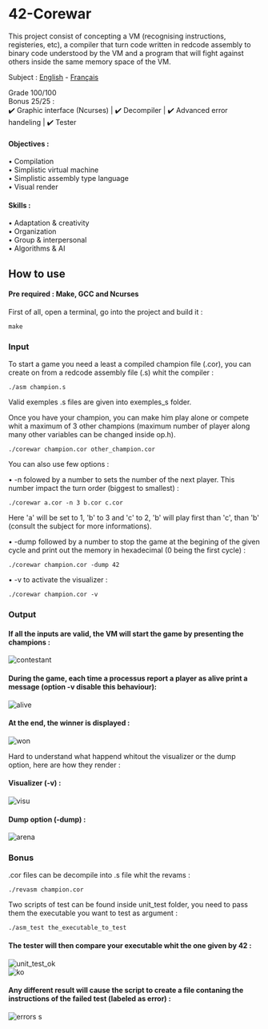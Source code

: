 # 42-Corewar
This project consist of concepting a VM (recognising instructions, registeries, etc), a compiler that turn code written in redcode assembly to binary code understood by the VM and a program that will fight against others inside the same memory space of the VM.

Subject : [English](https://github.com/ssfar/42-Subjects.pdf/blob/master/corewar.en.pdf) - [Français](https://github.com/ssfar/42-Subjects.pdf/blob/master/corewar.fr.pdf)

Grade 100/100  
Bonus 25/25 :  
 :heavy_check_mark: Graphic interface (Ncurses) | :heavy_check_mark: Decompiler | :heavy_check_mark: Advanced error handeling | :heavy_check_mark: Tester

#### Objectives :
• Compilation   
• Simplistic virtual machine  
• Simplistic assembly type language  
• Visual render  

#### Skills :
• Adaptation & creativity  
• Organization  
• Group & interpersonal  
• Algorithms & AI  

## How to use

#### Pre required : Make, GCC and Ncurses

First of all, open a terminal, go into the project and build it :   
```  
make
```

### Input

To start a game you need a least a compiled champion file (.cor), you can create on from a redcode assembly file (.s) whit the compiler :
```  
./asm champion.s
```
Valid exemples .s files are given into exemples_s folder.  

Once you have your champion, you can make him play alone or compete whit a maximum of 3 other champions (maximum number of player along many other variables can be changed inside op.h).
```  
./corewar champion.cor other_champion.cor
```
You can also use few options :

• -n folowed by a number to sets the number of the next player. 
This number impact the turn order (biggest to smallest) :
```  
./corewar a.cor -n 3 b.cor c.cor
```
Here 'a' will be set to 1, 'b' to 3 and 'c' to 2, 'b' will play first than 'c', than 'b' (consult the subject for more informations).  

• -dump followed by a number to stop the game at the begining of the given cycle and print out the memory in hexadecimal (0 being the first cycle) :
```  
./corewar champion.cor -dump 42
```
• -v to activate the visualizer :
```  
./corewar champion.cor -v
```

### Output

#### If all the inputs are valid, the VM will start the game by presenting the champions :  
![contestant](https://user-images.githubusercontent.com/45463065/86416877-a3295780-bccb-11ea-8b14-2a79db1eaf83.png)  
#### During the game, each time a processus report a player as alive print a message (option -v disable this behaviour):  
![alive](https://user-images.githubusercontent.com/45463065/86417455-5777ad80-bccd-11ea-8fc2-725ce6e3c485.png)
#### At the end, the winner is displayed :
![won](https://user-images.githubusercontent.com/45463065/86417512-8726b580-bccd-11ea-835f-08f4b6473bbc.png)

Hard to understand what happend whitout the visualizer or the dump option, here are how they render :

#### Visualizer (-v) :
![visu](https://user-images.githubusercontent.com/45463065/86418741-737d4e00-bcd1-11ea-9215-9f59af2b423e.png)

#### Dump option (-dump) :
![arena](https://user-images.githubusercontent.com/45463065/86418186-a292c000-bccf-11ea-962a-f2c2e391c106.png)

### Bonus

.cor files can be decompile into .s file whit the revams :
```  
./revasm champion.cor
```

Two scripts of test can be found inside unit_test folder, you need to pass them the executable you want to test as argument :
```  
./asm_test the_executable_to_test
```
#### The tester will then compare your executable whit the one given by 42 :  
![unit_test_ok](https://user-images.githubusercontent.com/45463065/86419708-539b5980-bcd4-11ea-8e6d-1679507de87b.png)  
![ko](https://user-images.githubusercontent.com/45463065/86419710-572ee080-bcd4-11ea-947f-67717ad72376.png)  


#### Any different result will cause the script to create a file contaning the instructions of the failed test (labeled as error) :  
![errors s](https://user-images.githubusercontent.com/45463065/86419729-6f066480-bcd4-11ea-9e0d-0c46605a6645.png)




